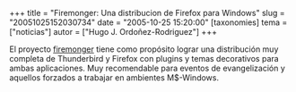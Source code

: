 +++
title = "Firemonger: Una distribucion de Firefox para Windows"
slug = "20051025152030734"
date = "2005-10-25 15:20:00"
[taxonomies]
tema = ["noticias"]
autor = ["Hugo J. Ordoñez-Rodriguez"]
+++

El proyecto [firemonger](http://www.firemonger.org/es/) tiene como
propósito lograr una distribución muy completa de Thunderbird y Firefox
con plugins y temas decorativos para ambas aplicaciones. Muy
recomendable para eventos de evangelización y aquellos forzados a
trabajar en ambientes M$-Windows.


